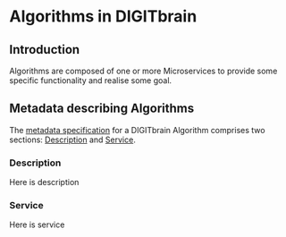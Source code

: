 # Algorithms in DIGITbrain

## Introduction

Algorithms are composed of one or more Microservices to provide some specific
functionality and realise some goal.

## Metadata describing Algorithms

The [metadata specification](assets/algorithm.md) for a DIGITbrain Algorithm
comprises two sections: [Description](#description) and [Service](#service).

### Description

Here is description

### Service

Here is service